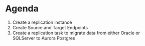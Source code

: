 # Agenda

1. Create a replication instance
2. Create Source and Target Endpoints
3. Create a replication task to migrate data from either Oracle or SQLServer to Aurora Postgres

